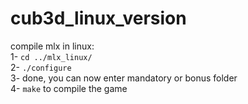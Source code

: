 # cub3d_linux_version


compile mlx in linux:<br />
  1- `cd ../mlx_linux/`<br />
  2- `./configure`<br />
  3- done, you can now enter mandatory or bonus folder<br />
  4- `make` to compile the game<br />
